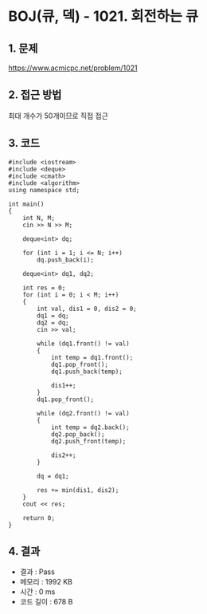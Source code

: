 # BOJ(큐, 덱) - 1021. 회전하는 큐

## 1. 문제  
https://www.acmicpc.net/problem/1021
## 2. 접근 방법  
최대 개수가 50개이므로 직접 접근
## 3. 코드  
```
#include <iostream>
#include <deque>
#include <cmath>
#include <algorithm>
using namespace std;

int main()
{
	int N, M;
	cin >> N >> M;

	deque<int> dq;

	for (int i = 1; i <= N; i++)
		dq.push_back(i);

	deque<int> dq1, dq2;
	
	int res = 0;
	for (int i = 0; i < M; i++)
	{
		int val, dis1 = 0, dis2 = 0;
		dq1 = dq;
		dq2 = dq;
		cin >> val;
		
		while (dq1.front() != val)
		{
			int temp = dq1.front();
			dq1.pop_front();
			dq1.push_back(temp);

			dis1++;
		}
		dq1.pop_front();

		while (dq2.front() != val)
		{
			int temp = dq2.back();
			dq2.pop_back();
			dq2.push_front(temp);

			dis2++;
		}
		
		dq = dq1;

		res += min(dis1, dis2);
	}
	cout << res;

	return 0;
}
```
## 4. 결과
- 결과 : Pass
- 메모리 : 1992 KB
- 시간 : 0 ms
- 코드 길이 : 678 B